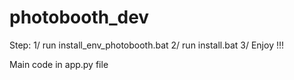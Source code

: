 # photobooth_dev

Step:
1/ run install_env_photobooth.bat
2/ run install.bat
3/ Enjoy !!!



Main code in app.py file